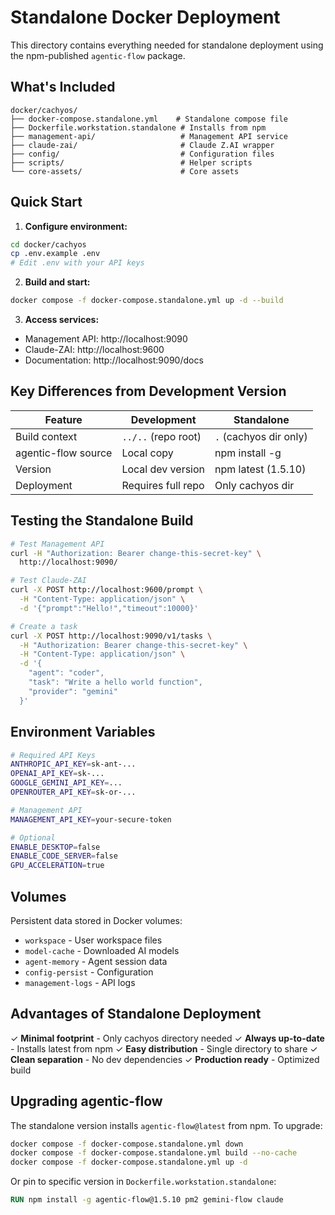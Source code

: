 # Standalone Docker Deployment

This directory contains everything needed for standalone deployment using the npm-published `agentic-flow` package.

## What's Included

```
docker/cachyos/
├── docker-compose.standalone.yml    # Standalone compose file
├── Dockerfile.workstation.standalone # Installs from npm
├── management-api/                   # Management API service
├── claude-zai/                       # Claude Z.AI wrapper
├── config/                           # Configuration files
├── scripts/                          # Helper scripts
└── core-assets/                      # Core assets
```

## Quick Start

1. **Configure environment:**
```bash
cd docker/cachyos
cp .env.example .env
# Edit .env with your API keys
```

2. **Build and start:**
```bash
docker compose -f docker-compose.standalone.yml up -d --build
```

3. **Access services:**
- Management API: http://localhost:9090
- Claude-ZAI: http://localhost:9600
- Documentation: http://localhost:9090/docs

## Key Differences from Development Version

| Feature | Development | Standalone |
|---------|-------------|------------|
| Build context | `../..` (repo root) | `.` (cachyos dir only) |
| agentic-flow source | Local copy | npm install -g |
| Version | Local dev version | npm latest (1.5.10) |
| Deployment | Requires full repo | Only cachyos dir |

## Testing the Standalone Build

```bash
# Test Management API
curl -H "Authorization: Bearer change-this-secret-key" \
  http://localhost:9090/

# Test Claude-ZAI
curl -X POST http://localhost:9600/prompt \
  -H "Content-Type: application/json" \
  -d '{"prompt":"Hello!","timeout":10000}'

# Create a task
curl -X POST http://localhost:9090/v1/tasks \
  -H "Authorization: Bearer change-this-secret-key" \
  -H "Content-Type: application/json" \
  -d '{
    "agent": "coder",
    "task": "Write a hello world function",
    "provider": "gemini"
  }'
```

## Environment Variables

```bash
# Required API Keys
ANTHROPIC_API_KEY=sk-ant-...
OPENAI_API_KEY=sk-...
GOOGLE_GEMINI_API_KEY=...
OPENROUTER_API_KEY=sk-or-...

# Management API
MANAGEMENT_API_KEY=your-secure-token

# Optional
ENABLE_DESKTOP=false
ENABLE_CODE_SERVER=false
GPU_ACCELERATION=true
```

## Volumes

Persistent data stored in Docker volumes:
- `workspace` - User workspace files
- `model-cache` - Downloaded AI models
- `agent-memory` - Agent session data
- `config-persist` - Configuration
- `management-logs` - API logs

## Advantages of Standalone Deployment

✓ **Minimal footprint** - Only cachyos directory needed
✓ **Always up-to-date** - Installs latest from npm
✓ **Easy distribution** - Single directory to share
✓ **Clean separation** - No dev dependencies
✓ **Production ready** - Optimized build

## Upgrading agentic-flow

The standalone version installs `agentic-flow@latest` from npm. To upgrade:

```bash
docker compose -f docker-compose.standalone.yml down
docker compose -f docker-compose.standalone.yml build --no-cache
docker compose -f docker-compose.standalone.yml up -d
```

Or pin to specific version in `Dockerfile.workstation.standalone`:
```dockerfile
RUN npm install -g agentic-flow@1.5.10 pm2 gemini-flow claude
```
